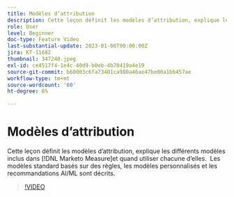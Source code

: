 ```yaml
---
title: Modèles d’attribution
description: Cette leçon définit les modèles d’attribution, explique les différents modèles inclus dans [!DNL Marketo Measure]et quand utiliser chacune d’elles.  Les modèles standard basés sur des règles, les modèles personnalisés et les recommandations AI/ML sont décrits.
role: User
level: Beginner
doc-type: Feature Video
last-substantial-update: 2023-01-06T00:00:00Z
jira: KT-11682
thumbnail: 347240.jpeg
exl-id: ce4517f4-1e4c-40d9-b0eb-4b70419a4e19
source-git-commit: b60003c6fa73401ca980a46ae47be00a1bb457ae
workflow-type: tm+mt
source-wordcount: '60'
ht-degree: 6%

---
```


# Modèles d’attribution 

Cette leçon définit les modèles d’attribution, explique les différents modèles inclus dans [!DNL Marketo Measure]et quand utiliser chacune d’elles.  Les modèles standard basés sur des règles, les modèles personnalisés et les recommandations AI/ML sont décrits.

>[!VIDEO](https://video.tv.adobe.com/v/347240/?quality=12&learn=on)
